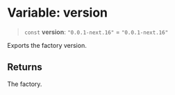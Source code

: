 # Variable: version

> `const` **version**: `"0.0.1-next.16"` = `"0.0.1-next.16"`

Exports the factory version.

## Returns

The factory.
